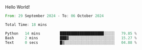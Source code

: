 Hello World!

<!--START_SECTION:waka-->

```rust
From: 29 September 2024 - To: 06 October 2024

Total Time: 18 mins

Python   14 mins         ████████████████████░░░░░   79.85 %
Bash     2 mins          ███▓░░░░░░░░░░░░░░░░░░░░░   15.27 %
Text     0 secs          █▒░░░░░░░░░░░░░░░░░░░░░░░   04.88 %
```

<!--END_SECTION:waka-->
